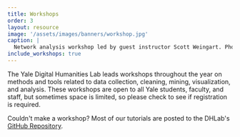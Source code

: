 ```yaml
---
title: Workshops
order: 3
layout: resource
image: '/assets/images/banners/workshop.jpg'
caption: |
  Network analysis workshop led by guest instructor Scott Weingart. Photo by Michael Marsland.
include_workshops: true
---
```

The Yale Digital Humanities Lab leads workshops throughout the year on methods and tools related to data collection, cleaning, mining, visualization, and analysis. These workshops are open to all Yale students, faculty, and staff, but sometimes space is limited, so please check to see if registration is required.

Couldn't make a workshop? Most of our tutorials are posted to the DHLab's <a href='https://github.com/YaleDHLab/lab-workshops' target='_blank'>GitHub Repository</a>.